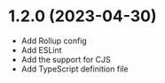 # 1.2.0 (2023-04-30)

- Add Rollup config
- Add ESLint
- Add the support for CJS
- Add TypeScript definition file
